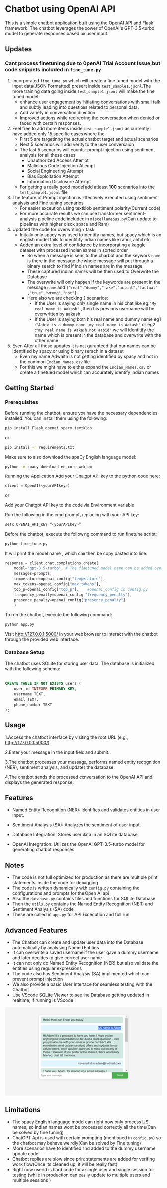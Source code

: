 # Chatbot using OpenAI API

This is a simple chatbot application built using the OpenAI API and Flask framework. The chatbot leverages the power of OpenAI's GPT-3.5-turbo model to generate responses based on user input.

## Updates
### Cant process finetuning due to OpenAI Trial Account Issue,but code snippets included in ```fine_tune.py``` 
1. Incorporated ```fine_tune.py``` which will create a fine tuned model with the input data(JSON Formatted) present inside ```test_sample1.jsonl```.The more training data going inside ```test_sample1.jsonl``` will make the fine tuned model:
    -  enhance user engagement by initiating conversations with small talk and subtly leading into questions related to personal data.
    - Add variety in conversation direction.
    - Improved actions  while redirecting the conversation when denied or faced with certain responses.
2. Feel free to add more items inside ```test_sample1.jsonl``` as currently i have added only 15 specific cases where the 
    - First 5 are targetinng the actual chatbot target and actual scenarios
    - Next 5 scenarios will add verity to the user conversaion 
    - The last 5 scenarios will counter prompt injection using sentiment analysis for all these cases
        - Unauthorized Access Attempt
        - Malicious Code Injection Attempt
        - Social Engineering Attempt
        - Bias Exploitation Attempt
        - Information Disclosure Attempt
    - For getting a really good model add atleast **100** scenarios into the ```test_sample1.jsonl``` file
3. The feature of Prompt injection is effectively executed using sentiment analysis and Fine tuning scenarios
    - For easier exceution using textblob sentiment polarity(Current code)
    - For more accurate results we can use transformer sentiment-analysis pipeline code included in ```miscellaneous.py```(Can update to pipelines with higher disck space and Ram)
4. Updated the code for overwriting + task 
    - Initally only spacy was used to identify names, but spacy which is an english model fails to identitify indian names like rahul, ahhil etc 
    - Added an extra level of confidence by incorporating a kaggle dataset with processed indian names in sorted order
        - So when a message is send to the charbot and the keywork ```name``` is there in the message the whole message will put through a binary search to find if indian names are in the message 
        - These captured indian names will be then used to Overwrite the Database
        - The overwrite will only happen if the keywords are present in the message ```name``` and  ```["real","dummy","fake","actual","factual" ,"true","wrong","not"]```.
        - Here also we are checking 2 scenarios:
            - If the User is saying only single name in his chat like eg:```"My real name is Aakash"``` , then his previous username will be overwritten by aakash
            - If the User is saying both his real name and dummy name eg1 :```"Aabid is a dummy name ,my real name is Aakash"``` or eg2 :```"my real name is Aakash,not aabid"```
            we will identitify the name which is present in the database and overwrite with the other name
5. Even After all these updates it is not guranteed that our names can be identified by spacy or using binary serach in a dataset
    - Even my name Adwaith is not getting identified by spacy and not in the common ```Indian_Names.csv``` file
    - For this we might have to either expand the ```Indian_Names.csv``` or create a finetued model which can accurately identify indian names

## Getting Started



### Prerequisites

Before running the chatbot, ensure you have the necessary dependencies installed. You can install them using the following:

```bash
pip install Flask openai spacy textblob
```
or
```bash
pip install -r requirements.txt
```
Make sure to also download the spaCy English language model:

```bash
python -m spacy download en_core_web_sm
```
Running the Application
Add your Chatgpt API key to the python code here:
```Python
client = OpenAI(<yourAPIkey>)
```
or

Add your Chatgpt API key  to the code via Environment variable

Run the following in the cmd prompt, replacing <yourAPIkey> with your API key:
```bash
setx OPENAI_API_KEY “<yourAPIkey>”
```
Before the chatbot, execute the following command to run finetune script:

```bash
python fine_tune.py
```
It will print the model name , which can then be copy pasted into line:

```python
response = client.chat.completions.create(
    model="gpt-3.5-turbo", # The finetuned model name can be added over here
    messages=prompts,
    temperature=openai_config["temperature"],
    max_tokens=openai_config["max_tokens"],
    top_p=openai_config["top_p"],    #openai_config in config.py
    frequency_penalty=openai_config["frequency_penalty"],
    presence_penalty=openai_config["presence_penalty"]
    )
```
To run the chatbot, execute the following command:

```bash
python app.py
```


Visit http://127.0.0.1:5000/ in your web browser to interact with the chatbot through the provided web interface.
### Database Setup
The chatbot uses SQLite for storing user data. The database is initialized with the following schema:

```sql

CREATE TABLE IF NOT EXISTS users (
    user_id INTEGER PRIMARY KEY,
    username TEXT,
    email TEXT,
    phone_number TEXT
);
```


## Usage
1.Access the chatbot interface by visiting the root URL (e.g., http://127.0.0.1:5000/).

2.Enter your message in the input field and submit.

3.The chatbot processes your message, performs named entity recognition (NER), sentiment analysis, and updates the database.

4.The chatbot sends the processed conversation to the OpenAI API and displays the generated response.

## Features
* Named Entity Recognition (NER): Identifies and validates entities in user input.

* Sentiment Analysis (SA): Analyzes the sentiment of user input.

* Database Integration: Stores user data in an SQLite database.

* OpenAI Integration: Utilizes the OpenAI GPT-3.5-turbo model for generating chatbot responses.

## Notes
* The code is not full optimized for production as there are multiple print statements inside the code for debugging
* The code is written dynamically with `config.py` containing the configurations and prompts for the Open AI api
* Also the ```database.py``` contains files and functions for SQLite Database
* Then the ```utils.py``` contains the Named Entity Recognition (NER) and Sentiment Analysis (SA) code
* These are called in ```app.py``` for API Excecution and full run

## Advanced Features
* The Chatbot can create and update user data into the Database automatically by analysing Named Entities
* It can overwrite a saved username if the user gave a dummy username and later decides to give correct user name
* It can not only do Named Entity Recognition (NER) but also validate the entities using regular expressions 
* The code also has Sentiment Analysis (SA) implimented which can prevent prompt injection
* We also provide a basic User Interface for seamless testing with the Chatbot
* Use VScode SQLite Viewer to see the Database getting updated in realtime, if running is VScode

![Chatbot Image](templates\image1.png)

## Limitations
* The spacy English language model can right now only process US names, so Indian names wont be processed correctly all  the time(Can be solved by fine tuning)
* ChatGPT Api is used with certain prompting (mentioned in ```config.py```) so the chatbot may behave weirdly(Can be solved by Fine tuning)
* More scenarios have to identified and added to the dummy username update code
* Chatbot replies are slow since print statements are added for verifing work flow(Once its cleaned up, it will be really fast)
* Right now userid is hard code for a single user and single session for testing (while in production can easily update to multiple users and multiple sessions )
